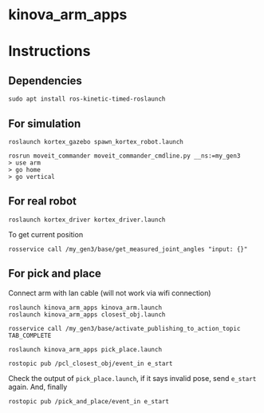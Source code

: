 # kinova_arm_apps

# Instructions

## Dependencies

```
sudo apt install ros-kinetic-timed-roslaunch
```

## For simulation
```
roslaunch kortex_gazebo spawn_kortex_robot.launch

rosrun moveit_commander moveit_commander_cmdline.py __ns:=my_gen3
> use arm
> go home
> go vertical
```

## For real robot
```
roslaunch kortex_driver kortex_driver.launch
```
To get current position
```
rosservice call /my_gen3/base/get_measured_joint_angles "input: {}"
```

## For pick and place
Connect arm with lan cable (will not work via wifi connection)
```
roslaunch kinova_arm_apps kinova_arm.launch
roslaunch kinova_arm_apps closest_obj.launch

rosservice call /my_gen3/base/activate_publishing_to_action_topic TAB_COMPLETE

roslaunch kinova_arm_apps pick_place.launch

rostopic pub /pcl_closest_obj/event_in e_start
```
Check the output of `pick_place.launch`, if it says invalid pose, send `e_start`
again. And, finally
```
rostopic pub /pick_and_place/event_in e_start
```



